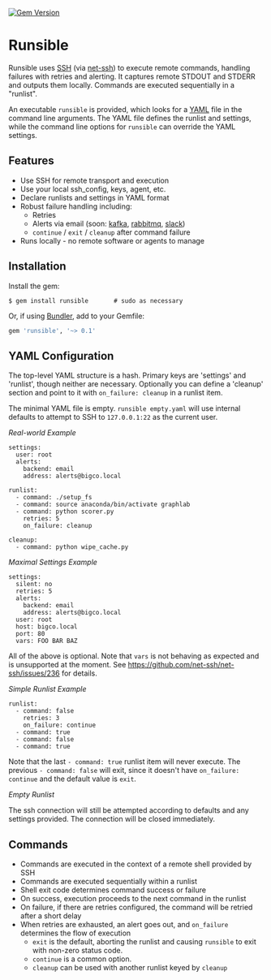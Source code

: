[![Gem Version](https://badge.fury.io/rb/runsible.svg)](http://badge.fury.io/rb/runsible)

Runsible
========
Runsible uses [SSH](http://en.wikipedia.org/wiki/SSH)
(via [net-ssh](https://github.com/net-ssh/net-ssh)) to execute remote commands,
handling failures with retries and alerting.  It captures remote STDOUT and
STDERR and outputs them locally.  Commands are executed sequentially in a
"runlist".

An executable `runsible` is provided, which looks for a
[YAML](http://en.wikipedia.org/wiki/YAML) file in the command line arguments.
The YAML file defines the runlist and settings, while the command line options
for `runsible` can override the YAML settings.

Features
--------
* Use SSH for remote transport and execution
* Use your local ssh_config, keys, agent, etc.
* Declare runlists and settings in YAML format
* Robust failure handling including:
  - Retries
  - Alerts via email (soon: [kafka](http://kafka.apache.org),
    [rabbitmq](http://rabbitmq.com), [slack](http://slack.com))
  - `continue` / `exit` / `cleanup` after command failure
* Runs locally - no remote software or agents to manage

Installation
------------
Install the gem:

```
$ gem install runsible       # sudo as necessary
```
Or, if using [Bundler](http://bundler.io/), add to your Gemfile:

```ruby
gem 'runsible', '~> 0.1'
```

YAML Configuration
------------------
The top-level YAML structure is a hash.  Primary keys are 'settings' and
'runlist', though neither are necessary.  Optionally you can define a
'cleanup' section and point to it with `on_failure: cleanup` in a runlist item.

The minimal YAML file is empty.  `runsible empty.yaml` will use internal
defaults to attempt to SSH to `127.0.0.1:22` as the current user.

*Real-world Example*
```
settings:
  user: root
  alerts:
    backend: email
    address: alerts@bigco.local

runlist:
  - command: ./setup_fs
  - command: source anaconda/bin/activate graphlab
  - command: python scorer.py
    retries: 5
    on_failure: cleanup

cleanup:
  - command: python wipe_cache.py
```

*Maximal Settings Example*
```
settings:
  silent: no
  retries: 5
  alerts:
    backend: email
    address: alerts@bigco.local
  user: root
  host: bigco.local
  port: 80
  vars: FOO BAR BAZ
```

All of the above is optional.
Note that `vars` is not behaving as expected and is unsupported at the moment.
See https://github.com/net-ssh/net-ssh/issues/236 for details.

*Simple Runlist Example*
```
runlist:
  - command: false
    retries: 3
    on_failure: continue
  - command: true
  - command: false
  - command: true
```

Note that the last `- command: true` runlist item will never execute.  The
previous `- command: false` will exit, since it doesn't have
`on_failure: continue` and the default value is `exit`.

*Empty Runlist*

The ssh connection will still be attempted according to defaults and any
settings provided.  The connection will be closed immediately.


Commands
--------

* Commands are executed in the context of a remote shell provided by SSH
* Commands are executed sequentially within a runlist
* Shell exit code determines command success or failure
* On success, execution proceeds to the next command in the runlist
* On failure, if there are retries configured, the command will be retried
  after a short delay
* When retries are exhausted, an alert goes out, and `on_failure` determines
  the flow of execution
  - `exit` is the default, aborting the runlist and causing `runsible` to exit
     with non-zero status code.
  - `continue` is a common option.
  - `cleanup` can be used with another runlist keyed by `cleanup`
